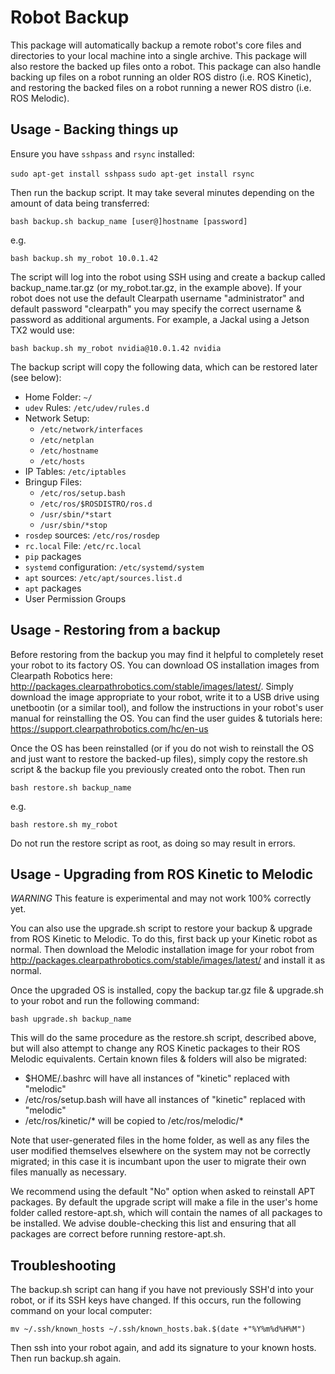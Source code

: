# Robot Backup
This package will automatically backup a remote robot's core files and directories to your local machine into a single archive. This package will also restore the backed up files onto a robot. This package can also handle backing up files on a robot running an older ROS distro (i.e. ROS Kinetic), and restoring the backed files on a robot running a newer ROS distro (i.e. ROS Melodic).

## Usage - Backing things up
Ensure you have ```sshpass``` and ```rsync``` installed:

```sudo apt-get install sshpass```
```sudo apt-get install rsync```

Then run the backup script. It may take several minutes depending on the amount of data being transferred:

```bash backup.sh backup_name [user@]hostname [password]```

e.g.

```bash backup.sh my_robot 10.0.1.42```

The script will log into the robot using SSH using and create a backup called backup_name.tar.gz (or my_robot.tar.gz, in the example above).  If your robot does not use the default Clearpath username "administrator" and default password "clearpath" you may specify the correct username & password as additional arguments.  For example, a Jackal using a Jetson TX2 would use:

```bash backup.sh my_robot nvidia@10.0.1.42 nvidia```

The backup script will copy the following data, which can be restored later (see below):

- Home Folder: ```~/```
- ```udev``` Rules: ```/etc/udev/rules.d```
- Network Setup:
  - ```/etc/network/interfaces```
  - ```/etc/netplan```
  - ```/etc/hostname```
  - ```/etc/hosts```
- IP Tables: ```/etc/iptables```
- Bringup Files:
  - ```/etc/ros/setup.bash```
  - ```/etc/ros/$ROSDISTRO/ros.d```
  - ```/usr/sbin/*start```
  - ```/usr/sbin/*stop```
- ```rosdep``` sources: ```/etc/ros/rosdep```
- ```rc.local``` File: ```/etc/rc.local```
- ```pip``` packages
- ```systemd``` configuration: ```/etc/systemd/system```
- ```apt``` sources: ```/etc/apt/sources.list.d```
- ```apt``` packages
- User Permission Groups

## Usage - Restoring from a backup
Before restoring from the backup you may find it helpful to completely reset your robot to its factory OS.  You can download OS installation images from Clearpath Robotics here: http://packages.clearpathrobotics.com/stable/images/latest/.  Simply download the image appropriate to your robot, write it to a USB drive using unetbootin (or a similar tool), and follow the instructions in your robot's user manual for reinstalling the OS.  You can find the user guides & tutorials here: https://support.clearpathrobotics.com/hc/en-us

Once the OS has been reinstalled (or if you do not wish to reinstall the OS and just want to restore the backed-up files), simply copy the restore.sh script & the backup file you previously created onto the robot.  Then run

```bash restore.sh backup_name```

e.g.

```bash restore.sh my_robot```

Do not run the restore script as root, as doing so may result in errors.

## Usage - Upgrading from ROS Kinetic to Melodic
*WARNING* This feature is experimental and may not work 100% correctly yet.

You can also use the upgrade.sh script to restore your backup & upgrade from ROS Kinetic to Melodic.  To do this, first back up your Kinetic robot as normal.  Then download the Melodic installation image for your robot from http://packages.clearpathrobotics.com/stable/images/latest/ and install it as normal.

Once the upgraded OS is installed, copy the backup tar.gz file & upgrade.sh to your robot and run the following command:

```bash upgrade.sh backup_name```

This will do the same procedure as the restore.sh script, described above, but will also attempt to change any ROS Kinetic packages to their ROS Melodic equivalents.  Certain known files & folders will also be migrated:

- $HOME/.bashrc will have all instances of "kinetic" replaced with "melodic"
- /etc/ros/setup.bash will have all instances of "kinetic" replaced with "melodic"
- /etc/ros/kinetic/* will be copied to /etc/ros/melodic/*

Note that user-generated files in the home folder, as well as any files the user modified themselves elsewhere on the system may not be correctly migrated; in this case it is incumbant upon the user to migrate their own files manually as necessary.

We recommend using the default "No" option when asked to reinstall APT packages.  By default the upgrade script will make a file in the user's home folder called restore-apt.sh, which will contain the names of all packages to be installed.  We advise double-checking this list and ensuring that all packages are correct before running restore-apt.sh.

## Troubleshooting
The backup.sh script can hang if you have not previously SSH'd into your robot, or if its SSH keys have changed.  If this occurs, run the following command on your local computer:

```mv ~/.ssh/known_hosts ~/.ssh/known_hosts.bak.$(date +"%Y%m%d%H%M")```

Then ssh into your robot again, and add its signature to your known hosts.  Then run backup.sh again.
